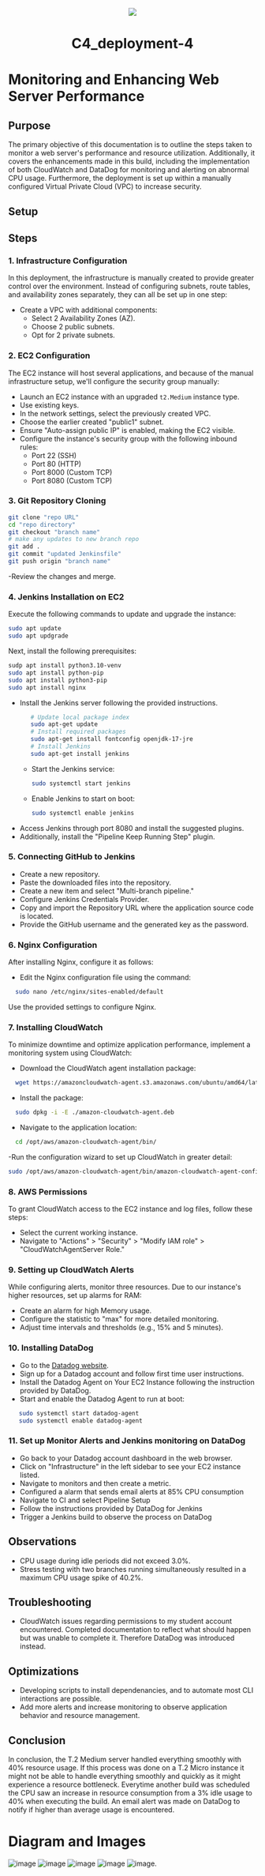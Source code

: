 <p align="center">
<img src="https://github.com/kura-labs-org/kuralabs_deployment_1/blob/main/Kuralogo.png">
</p>
<h1 align="center">C4_deployment-4<h1> 

# Monitoring and Enhancing Web Server Performance

## Purpose

The primary objective of this documentation is to outline the steps taken to monitor a web server's performance and resource utilization. Additionally, it covers the enhancements made in this build, including the implementation of both CloudWatch and DataDog for monitoring and alerting on abnormal CPU usage. Furthermore, the deployment is set up within a manually configured Virtual Private Cloud (VPC) to increase security.

## Setup



## Steps

### 1. Infrastructure Configuration

In this deployment, the infrastructure is manually created to provide greater control over the environment. Instead of configuring subnets, route tables, and availability zones separately, they can all be set up in one step:

- Create a VPC with additional components:
  - Select 2 Availability Zones (AZ).
  - Choose 2 public subnets.
  - Opt for 2 private subnets.
  
### 2. EC2 Configuration

The EC2 instance will host several applications, and because of the manual infrastructure setup, we'll configure the security group manually:

- Launch an EC2 instance with an upgraded `t2.Medium` instance type.
- Use existing keys.
- In the network settings, select the previously created VPC.
- Choose the earlier created "public1" subnet.
- Ensure "Auto-assign public IP" is enabled, making the EC2 visible.
- Configure the instance's security group with the following inbound rules:
  - Port 22 (SSH)
  - Port 80 (HTTP)
  - Port 8000 (Custom TCP)
  - Port 8080 (Custom TCP)

### 3. Git Repository Cloning
```bash
git clone "repo URL"
cd "repo directory"
git checkout "branch name"
# make any updates to new branch repo
git add .
git commit "updated Jenkinsfile"
git push origin "branch name"
```
-Review the changes and merge.

### 4. Jenkins Installation on EC2

Execute the following commands to update and upgrade the instance:
```bash
sudo apt update
sudo apt updgrade
```

Next, install the following prerequisites:
```bash
sudp apt install python3.10-venv
sudo apt install python-pip
sudo apt install python3-pip
sudo apt install nginx
```
- Install the Jenkins server following the provided instructions.
  ```bash
     # Update local package index
     sudo apt-get update
     # Install required packages
     sudo apt-get install fontconfig openjdk-17-jre
     # Install Jenkins
     sudo apt-get install jenkins
     ```
  - Start the Jenkins service:
     ```bash
     sudo systemctl start jenkins
     ```
   - Enable Jenkins to start on boot:
     ```bash
     sudo systemctl enable jenkins
     ```
- Access Jenkins through port 8080 and install the suggested plugins.
- Additionally, install the "Pipeline Keep Running Step" plugin.

### 5. Connecting GitHub to Jenkins

- Create a new repository.
- Paste the downloaded files into the repository.   
- Create a new item and select "Multi-branch pipeline."
- Configure Jenkins Credentials Provider.
- Copy and import the Repository URL where the application source code is located.
- Provide the GitHub username and the generated key as the password.

### 6. Nginx Configuration

After installing Nginx, configure it as follows:

- Edit the Nginx configuration file using the command:
```bash
  sudo nano /etc/nginx/sites-enabled/default
```
Use the provided settings to configure Nginx.

### 7. Installing CloudWatch

To minimize downtime and optimize application performance, implement a monitoring system using CloudWatch:

- Download the CloudWatch agent installation package:
```bash
  wget https://amazoncloudwatch-agent.s3.amazonaws.com/ubuntu/amd64/latest/amazon-cloudwatch-agent.deb
```
- Install the package:
```bash
  sudo dpkg -i -E ./amazon-cloudwatch-agent.deb
```
- Navigate to the application location:
```bash
  cd /opt/aws/amazon-cloudwatch-agent/bin/
```
-Run the configuration wizard to set up CloudWatch in greater detail:
```bash
sudo /opt/aws/amazon-cloudwatch-agent/bin/amazon-cloudwatch-agent-config-wizard
```
### 8. AWS Permissions

To grant CloudWatch access to the EC2 instance and log files, follow these steps:

- Select the current working instance.
- Navigate to "Actions" > "Security" > "Modify IAM role" > "CloudWatchAgentServer Role."

### 9. Setting up CloudWatch Alerts

While configuring alerts, monitor three resources. Due to our instance's higher resources, set up alarms for RAM:

- Create an alarm for high Memory usage.
- Configure the statistic to "max" for more detailed monitoring.
- Adjust time intervals and thresholds (e.g., 15% and 5 minutes).

### 10. Installing DataDog

- Go to the [Datadog website](https://www.datadoghq.com/).
- Sign up for a Datadog account and follow first time user instructions.
- Install the Datadog Agent on Your EC2 Instance following the instruction provided by DataDog.
- Start and enable the Datadog Agent to run at boot:
```bash
   sudo systemctl start datadog-agent
   sudo systemctl enable datadog-agent
```
### 11. Set up Monitor Alerts and Jenkins monitoring on DataDog

- Go back to your Datadog account dashboard in the web browser.
- Click on "Infrastructure" in the left sidebar to see your EC2 instance listed.
- Navigate to monitors and then create a metric.
- Configured a alarm that sends email alerts at 85% CPU consumption
- Navigate to CI and select Pipeline Setup
- Follow the instructions provided by DataDog for Jenkins
- Trigger a Jenkins build to observe the process on DataDog

## Observations

- CPU usage during idle periods did not exceed 3.0%.
- Stress testing with two branches running simultaneously resulted in a maximum CPU usage spike of 40.2%.


## Troubleshooting

- CloudWatch issues regarding permissions to my student account encountered. Completed documentation to reflect what should happen but was unable to complete it. Therefore DataDog was introduced instead.

## Optimizations

- Developing scripts to install dependenancies, and to automate most CLI interactions are possible. 
- Add more alerts and increase monitoring to observe application behavior and resource management.

## Conclusion

In conclusion, the T.2 Medium server handled everything smoothly with 40% resource usage. If this process was done on a T.2 Micro instance it might not be able to handle everything smoothly and quickly as it might experience a resource bottleneck. Everytime another build was scheduled the CPU saw an increase in resource consumption from a 3% idle usage to 40% when executing the build. An email alert was made on DataDog to notify if higher than average usage is encountered.

# Diagram and Images
![image](DocumentationDep4Img/DataDog-EC2.png)
![image](DocumentationDep4Img/DataDog-Jenkins.png)
![image](DocumentationDep4Img/Dep4-Diagram.png)
![image](DocumentationDep4Img/Jenkins.png)
![image](DocumentationDep4Img/URL-Shortener.png).








































